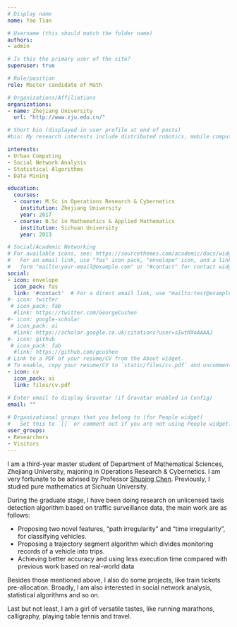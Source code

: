 ```yaml
---
# Display name
name: Yao Tian

# Username (this should match the folder name)
authors:
- admin

# Is this the primary user of the site?
superuser: true

# Role/position
role: Master candidate of Math

# Organizations/Affiliations
organizations:
- name: Zhejiang University
  url: "http://www.zju.edu.cn/"

# Short bio (displayed in user profile at end of posts)
#bio: My research interests include distributed robotics, mobile computing and programmable matter.

interests:
- Urban Computing
- Social Network Analysis
- Statistical Algorithms
- Data Mining

education:
  courses:
  - course: M.Sc in Operations Research & Cybernetics
    institution: Zhejiang University
    year: 2017
  - course: B.Sc in Mathematics & Applied Mathematics
    institution: Sichuan University
    year: 2013

# Social/Academic Networking
# For available icons, see: https://sourcethemes.com/academic/docs/widgets/#icons
#   For an email link, use "fas" icon pack, "envelope" icon, and a link in the
#   form "mailto:your-email@example.com" or "#contact" for contact widget.
social:
- icon: envelope
  icon_pack: fas
  link: '#contact'  # For a direct email link, use "mailto:test@example.org".
#- icon: twitter
 # icon_pack: fab
  #link: https://twitter.com/GeorgeCushen
#- icon: google-scholar
 # icon_pack: ai
  #link: https://scholar.google.co.uk/citations?user=sIwtMXoAAAAJ
#- icon: github
 # icon_pack: fab
  #link: https://github.com/gcushen
# Link to a PDF of your resume/CV from the About widget.
# To enable, copy your resume/CV to `static/files/cv.pdf` and uncomment the lines below.  
- icon: cv
  icon_pack: ai
  link: files/cv.pdf

# Enter email to display Gravatar (if Gravatar enabled in Config)
email: ""
  
# Organizational groups that you belong to (for People widget)
#   Set this to `[]` or comment out if you are not using People widget.  
user_groups:
- Researchers
- Visitors
---
```


I am a third-year master student of Department of Mathematical Sciences, Zhejiang University, majoring in Operations Research & Cybernetics. I am very fortunate to be advised by Professor [Shuping Chen](https://baike.baidu.com/item/%E9%99%88%E5%8F%94%E5%B9%B3/6877?fr=aladdin). Previously, I studied pure mathematics at Sichuan University.


During the graduate stage, I have been doing research on unlicensed taxis detection algorithm based on traffic surveillance data, the main work are as follows:

+ Proposing two novel features, “path irregularity” and “time irregularity”, for classifying vehicles.
+ Proposing a trajectory segment algorithm which divides monitoring records of a vehicle into trips.
+ Achieving better accuracy and using less execution time compared with previous work based on real-world data


Besides those mentioned above, I also do some projects, like train tickets pre-allocation. Broadly, I am also interested in social network analysis, statistical algorithms and so on. 


Last but not least, I am a girl of versatile tastes, like running marathons, calligraphy, playing table tennis and travel. 

